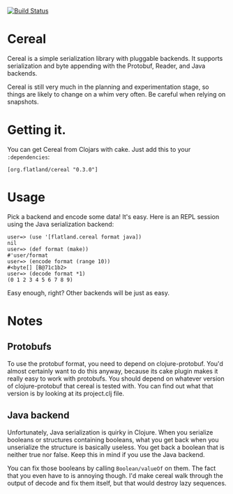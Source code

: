 [![Build Status](https://secure.travis-ci.org/flatland/cereal.png)](http://travis-ci.org/flatland/cereal)

# Cereal

Cereal is a simple serialization library with pluggable backends. It supports serialization and byte appending with the Protobuf, Reader, and Java backends.

Cereal is still very much in the planning and experimentation stage, so things are likely to change on a whim very often. Be careful when relying on snapshots.

# Getting it.

You can get Cereal from Clojars with cake. Just add this to your `:dependencies`:

    [org.flatland/cereal "0.3.0"]

# Usage

Pick a backend and encode some data! It's easy. Here is an REPL session using the Java serialization backend:

    user=> (use '[flatland.cereal format java])
    nil
    user=> (def format (make))
    #'user/format
    user=> (encode format (range 10))
    #<byte[] [B@71c1b2>
    user=> (decode format *1)
    (0 1 2 3 4 5 6 7 8 9)

Easy enough, right? Other backends will be just as easy.

# Notes

## Protobufs

To use the protobuf format, you need to depend on clojure-protobuf. You'd almost certainly want to do this anyway, because its cake plugin makes it really easy to work with protobufs. You should depend on whatever version of clojure-protobuf that cereal is tested with. You can find out what that version is by looking at its project.clj file.

## Java backend

Unfortunately, Java serialization is quirky in Clojure. When you serialize booleans or structures containing booleans, what you get back when you unserialize the structure is basically useless. You get back a boolean that is neither true nor false. Keep this in mind if you use the Java backend.

You can fix those booleans by calling `Boolean/valueOf` on them. The fact that you even have to is annoying though. I'd make cereal walk through the output of decode and fix them itself, but that would destroy lazy sequences.

